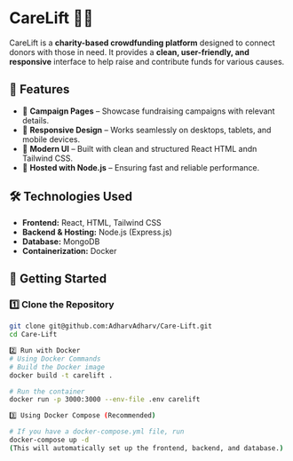 # CareLift 🚀💙

CareLift is a **charity-based crowdfunding platform** designed to connect donors with those in need. It provides a **clean, user-friendly, and responsive** interface to help raise and contribute funds for various causes.

## 🌟 Features

- 🎯 **Campaign Pages** – Showcase fundraising campaigns with relevant details.  
- 📱 **Responsive Design** – Works seamlessly on desktops, tablets, and mobile devices.  
- 🎨 **Modern UI** – Built with clean and structured React HTML andn Tailwind CSS.  
- 🚀 **Hosted with Node.js** – Ensuring fast and reliable performance.  

## 🛠️ Technologies Used

- **Frontend:** React, HTML, Tailwind CSS  
- **Backend & Hosting:**  Node.js (Express.js)
- **Database:** MongoDB
- **Containerization:** Docker

## 🚀 Getting Started

### 1️⃣ Clone the Repository
```sh
git clone git@github.com:AdharvAdharv/Care-Lift.git
cd Care-Lift

2️⃣ Run with Docker
# Using Docker Commands  
# Build the Docker image  
docker build -t carelift .

# Run the container  
docker run -p 3000:3000 --env-file .env carelift

3️⃣ Using Docker Compose (Recommended)

# If you have a docker-compose.yml file, run  
docker-compose up -d
(This will automatically set up the frontend, backend, and database.)
